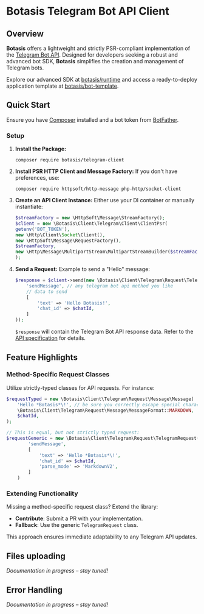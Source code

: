 # Botasis Telegram Bot API Client

## Overview

**Botasis** offers a lightweight and strictly PSR-compliant implementation of the [Telegram Bot API](https://core.telegram.org/bots/api). Designed for developers seeking a robust and advanced bot SDK, **Botasis** simplifies the creation and management of Telegram bots.

Explore our advanced SDK at [botasis/runtime](https://github.com/botasis/runtime) and access a ready-to-deploy application template at [botasis/bot-template](https://github.com/botasis/bot-template).

## Quick Start

Ensure you have [Composer](https://getcomposer.org/doc/00-intro.md) installed and a bot token from [BotFather](https://core.telegram.org/bots/features#creating-a-new-bot).

### Setup

1. **Install the Package:**
   ```shell
   composer require botasis/telegram-client
   ```

2. **Install PSR HTTP Client and Message Factory:**
   If you don't have preferences, use:
   ```shell
   composer require httpsoft/http-message php-http/socket-client
   ```

3. **Create an API Client Instance:**
   Either use your DI container or manually instantiate:
   ```php
   $streamFactory = new \HttpSoft\Message\StreamFactory();
   $client = new \Botasis\Client\Telegram\Client\ClientPsr(
   getenv('BOT_TOKEN'),
   new \Http\Client\Socket\Client(),
   new \HttpSoft\Message\RequestFactory(),
   $streamFactory,
   new \Http\Message\MultipartStream\MultipartStreamBuilder($streamFactory),
   );
   ```

4. **Send a Request:**
   Example to send a "Hello" message:
   ```php
   $response = $client->send(new \Botasis\Client\Telegram\Request\TelegramRequest(
       'sendMessage', // any telegram bot api method you like
       // data to send
       [
           'text' => 'Hello Botasis!',
           'chat_id' => $chatId,
       ]
   ));
   ```

   `$response` will contain the Telegram Bot API response data. Refer to the [API specification](https://core.telegram.org/bots/api) for details.

## Feature Highlights

### Method-Specific Request Classes
Utilize strictly-typed classes for API requests. For instance:
```php
$requestTyped = new \Botasis\Client\Telegram\Request\Message\Message(
    'Hello *Botasis*\!', // be sure you correctly escape special characters when use Markdown message format
    \Botasis\Client\Telegram\Request\Message\MessageFormat::MARKDOWN,
    $chatId,
);

// This is equal, but not strictly typed request:
$requestGeneric = new \Botasis\Client\Telegram\Request\TelegramRequest(
        'sendMessage',
        [
            'text' => 'Hello *Botasis*\!',
            'chat_id' => $chatId,
            'parse_mode' => 'MarkdownV2',
        ]
    )
```

### Extending Functionality
Missing a method-specific request class? Extend the library:
- **Contribute**: Submit a PR with your implementation.
- **Fallback**: Use the generic `TelegramRequest` class.

This approach ensures immediate adaptability to any Telegram API updates.

## Files uploading
*Documentation in progress – stay tuned!*

## Error Handling
*Documentation in progress – stay tuned!*
